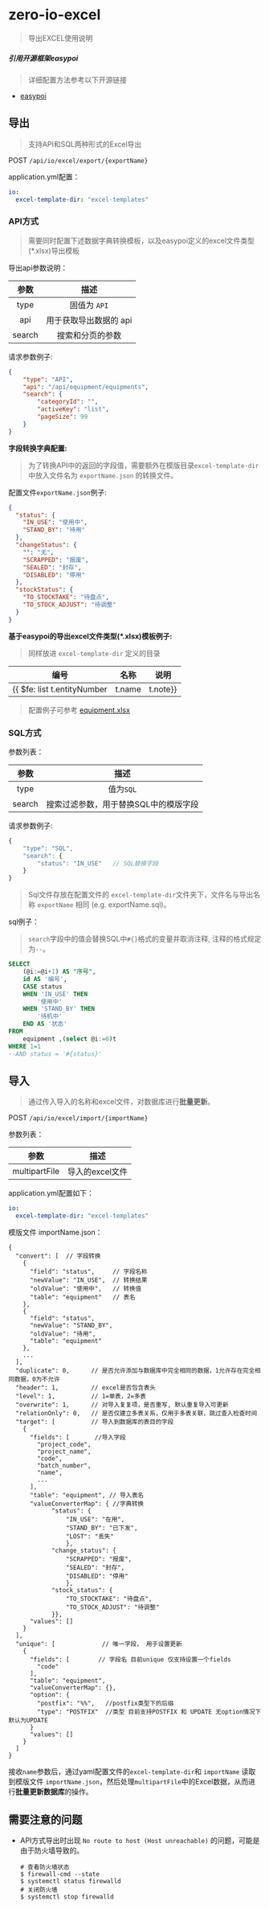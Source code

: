 # zero-io-excel
> 导出EXCEL使用说明

##### 引用开源框架easypoi
> 详细配置方法参考以下开源链接
- [easypoi](https://gitee.com/lemur/easypoi)


## 导出
> 支持API和SQL两种形式的Excel导出

POST `/api/io/excel/export/{exportName}`

application.yml配置：

```yaml
io:
  excel-template-dir: "excel-templates"
```

###  API方式
> 需要同时配置下述数据字典转换模板，以及easypoi定义的excel文件类型(*.xlsx)导出模板

导出api参数说明：

|  **参数**  |     **描述**     |
| :--------: | :--------------: |
|    type    |   固值为 `API`     |
|    api     | 用于获取导出数据的 api |
|   search   | 搜索和分页的参数 |

请求参数例子:

```json
{
    "type": "API",
    "api": "/api/equipment/equipments",
    "search": {
        "categoryId": "",
        "activeKey": "list",
        "pageSize": 99
    }
}
```

**字段转换字典配置:**

> 为了转换API中的返回的字段值，需要额外在模版目录`excel-template-dir`中放入文件名为 `exportName.json` 的转换文件。

配置文件`exportName.json`例子:

```json
{
  "status": {
    "IN_USE": "使用中",
    "STAND_BY": "待用"
  },
  "changeStatus": {
    "": "无",
    "SCRAPPED": "报废",
    "SEALED": "封存",
    "DISABLED": "停用"
  },
  "stockStatus": {
    "TO_STOCKTAKE": "待盘点",
    "TO_STOCK_ADJUST": "待调整"
  }
}
```

**基于easypoi的导出excel文件类型(*.xlsx)模板例子:**

> 同样放进 `excel-template-dir` 定义的目录

|  **编号**  |               **名称**                |               **说明**                 |
| :--------: | :-----------------------------------: | :-----------------------------------: | 
|   {{ $fe: list t.entityNumber  |              t.name    |              t.note}} | 

> 配置例子可参考
[equipment.xlsx](./src/main/resources/equipment.xlsx)

### SQL方式

参数列表：

|  **参数**  |               **描述**                |
| :--------: | :-----------------------------------: |
|    type    |               值为`SQL`               |
|   search   | 搜索过滤参数，用于替换SQL中的模版字段 |

请求参数例子:

```js
{
    "type": "SQL",
    "search": {           
        "status": "IN_USE"   // SQL替换字段
    }
}
```

> Sql文件存放在配置文件的 `excel-template-dir`文件夹下，文件名与导出名称 `exportName` 相同 (e.g. exportName.sql)。

sql例子：

> `search`字段中的值会替换SQL中`#{}`格式的变量并取消注释,  注释的格式规定为`--`。

```sql
SELECT
	(@i:=@i+1) AS "序号",
	id AS '编号',
	CASE status
	WHEN 'IN_USE' THEN
		'使用中'
	WHEN 'STAND_BY' THEN
		'待机中'
	END AS '状态'
FROM
	equipment ,(select @i:=0)t
WHERE 1=1
--AND status = '#{status}'

```



## 导入

> 通过传入导入的名称和excel文件，对数据库进行**批量更新**。

POST  `/api/io/excel/import/{importName}`

参数列表：

|   **参数**    |              **描述**              |
| :-----------: | :--------------------------------: |
| multipartFile |          导入的excel文件           |

application.yml配置如下：

```yaml
io:
  excel-template-dir: "excel-templates"
```

模版文件 importName.json：

```
{
  "convert": [	// 字段转换
    {
      "field": "status",     // 字段名称
      "newValue": "IN_USE",  // 转换结果
      "oldValue": "使用中",   // 转换值
      "table": "equipment"   // 表名
    },
    {
      "field": "status",
      "newValue": "STAND_BY",
      "oldValue": "待用",
      "table": "equipment"
    },
    ...
  ],
  "duplicate": 0,      // 是否允许添加与数据库中完全相同的数据，1允许存在完全相同数据，0为不允许
  "header": 1,         // excel是否包含表头
  "level": 1,          // 1=单表，2=多表
  "overwrite": 1,      // 对导入复复项，是否重写, 默认重复导入可更新
  "relationOnly": 0,   // 是否仅建立多表关系，仅用于多表关联，跳过查入检查时间
  "target": [          // 导入到数据库的表目的字段
    {
      "fields": [		//导入字段
        "project_code",
        "project_name",
        "code",
        "batch_number",
        "name",
        ...
      ],
      "table": "equipment",	// 导入表名
      "valueConverterMap": { //字典转换
            "status": {
                "IN_USE": "在用",
                "STAND_BY": "已下发",
                "LOST": "丢失"
                },
            "change_status": {
                "SCRAPPED": "报废",
                "SEALED": "封存",
                "DISABLED": "停用"
                },
            "stock_status": {
                "TO_STOCKTAKE": "待盘点",
                "TO_STOCK_ADJUST": "待调整"
            }},
      "values": []
    }
  ],
  "unique": [             // 唯一字段， 用于设置更新 
    {
      "fields": [        // 字段名 目前unique 仅支持设置一个fields
        "code"
      ],
      "table": "equipment",
      "valueConverterMap": {},
      "option": {
        "postfix": "%%",   //postfix类型下的后缀
        "type": "POSTFIX"  //类型 目前支持POSTFIX 和 UPDATE 无option情况下默认为UPDATE
      }
      "values": []
    }
  ]
}

```



接收`name`参数后，通过yaml配置文件的`excel-template-dir`和 `importName` 读取到模版文件 `importName.json`，然后处理`multipartFile`中的Excel数据，从而进行**批量更新数据库**的操作。



## 需要注意的问题

* API方式导出时出现 `No route to host (Host unreachable)` 的问题，可能是由于防火墙导致的。

  ```
  # 查看防火墙状态
  $ firewall-cmd --state
  $ systemctl status firewalld
  # 关闭防火墙
  $ systemctl stop firewalld
  ```

  
